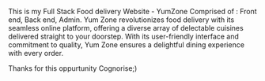 This is my Full Stack Food delivery Website - YumZone
Comprised of : Front end, Back end, Admin.
Yum Zone revolutionizes food delivery with its seamless online platform, offering a diverse array of delectable cuisines delivered straight to your doorstep. 
With its user-friendly interface and commitment to quality, Yum Zone ensures a delightful dining experience with every order.





Thanks for this oppurtunity
Cognorise;)
